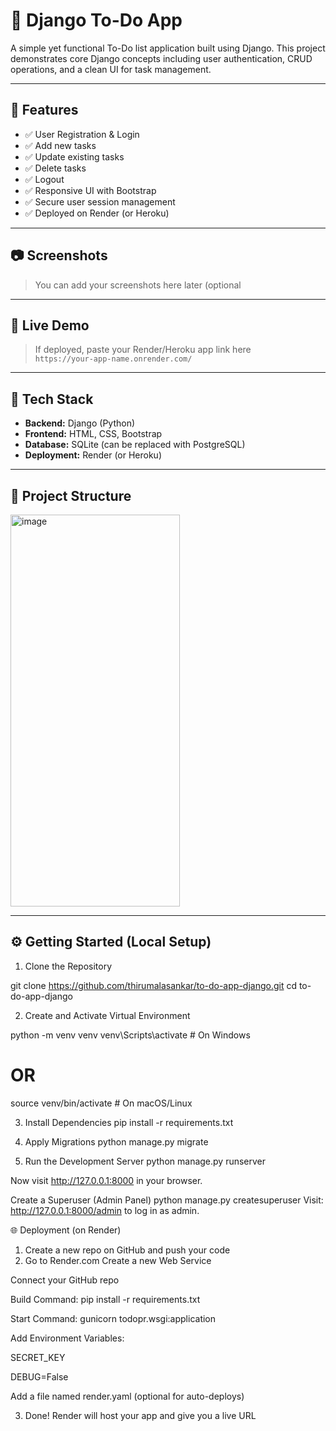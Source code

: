# 📝 Django To-Do App

A simple yet functional To-Do list application built using Django. This project demonstrates core Django concepts including user authentication, CRUD operations, and a clean UI for task management.

---

## 📌 Features

- ✅ User Registration & Login
- ✅ Add new tasks
- ✅ Update existing tasks
- ✅ Delete tasks
- ✅ Logout
- ✅ Responsive UI with Bootstrap
- ✅ Secure user session management
- ✅ Deployed on Render (or Heroku)

---

## 📷 Screenshots

> You can add your screenshots here later (optional


---

## 🚀 Live Demo

> If deployed, paste your Render/Heroku app link here  
`https://your-app-name.onrender.com/`

---

## 🧰 Tech Stack

- **Backend:** Django (Python)
- **Frontend:** HTML, CSS, Bootstrap
- **Database:** SQLite (can be replaced with PostgreSQL)
- **Deployment:** Render (or Heroku)

---

## 📂 Project Structure

<img width="271" height="627" alt="image" src="https://github.com/user-attachments/assets/3d5030a7-4c1c-4bfe-9ccb-4fe6398c648d" />


---

## ⚙️ Getting Started (Local Setup)

1. Clone the Repository

git clone https://github.com/thirumalasankar/to-do-app-django.git
cd to-do-app-django

2. Create and Activate Virtual Environment

python -m venv venv
venv\Scripts\activate   # On Windows

# OR
source venv/bin/activate   # On macOS/Linux

3. Install Dependencies
pip install -r requirements.txt

4. Apply Migrations
python manage.py migrate

5. Run the Development Server
python manage.py runserver

Now visit http://127.0.0.1:8000 in your browser.

Create a Superuser (Admin Panel)
python manage.py createsuperuser
Visit: http://127.0.0.1:8000/admin to log in as admin.

🌐 Deployment (on Render)
1. Create a new repo on GitHub and push your code
2. Go to Render.com
Create a new Web Service

Connect your GitHub repo

Build Command: pip install -r requirements.txt

Start Command: gunicorn todopr.wsgi:application

Add Environment Variables:

SECRET_KEY

DEBUG=False

Add a file named render.yaml (optional for auto-deploys)

3. Done! Render will host your app and give you a live URL

